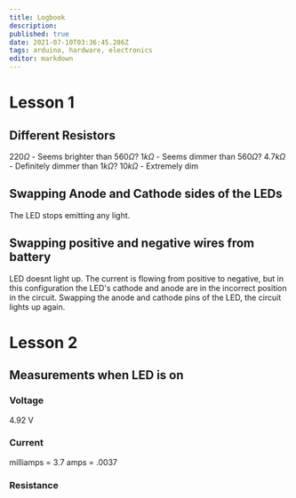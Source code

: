 ```yaml
---
title: Logbook
description: 
published: true
date: 2021-07-10T03:36:45.286Z
tags: arduino, hardware, electronics
editor: markdown
---
```


# Lesson 1

## Different Resistors
$220 \Omega$ - Seems brighter than $560 \Omega$?
$1k \Omega$ - Seems dimmer than $560 \Omega$?
$4.7k \Omega$ - Definitely dimmer than $1k \Omega$?
$10k \Omega$ - Extremely dim

## Swapping Anode and Cathode sides of the LEDs
The LED stops emitting any light.

## Swapping positive and negative wires from battery
LED doesnt light up. The current is flowing from positive to negative, but in this configuration the LED's cathode and anode are in the incorrect position in the circuit. Swapping the anode and cathode pins of the LED, the circuit lights up again.

# Lesson 2
## Measurements when LED is on
### Voltage
4.92 V
### Current
milliamps = 3.7
amps = .0037
### Resistance